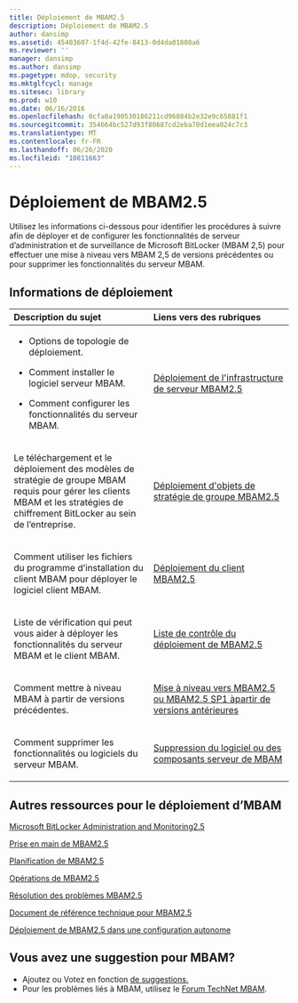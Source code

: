 ```yaml
---
title: Déploiement de MBAM2.5
description: Déploiement de MBAM2.5
author: dansimp
ms.assetid: 45403607-1f4d-42fe-8413-0d4da01808a6
ms.reviewer: ''
manager: dansimp
ms.author: dansimp
ms.pagetype: mdop, security
ms.mktglfcycl: manage
ms.sitesec: library
ms.prod: w10
ms.date: 06/16/2016
ms.openlocfilehash: 0cfa0a190530186211cd96884b2e32e9c65881f1
ms.sourcegitcommit: 354664bc527d93f80687cd2eba70d1eea024c7c3
ms.translationtype: MT
ms.contentlocale: fr-FR
ms.lasthandoff: 06/26/2020
ms.locfileid: "10811663"
---
```

# Déploiement de MBAM2.5


Utilisez les informations ci-dessous pour identifier les procédures à suivre afin de déployer et de configurer les fonctionnalités de serveur d’administration et de surveillance de Microsoft BitLocker (MBAM 2,5) pour effectuer une mise à niveau vers MBAM 2,5 de versions précédentes ou pour supprimer les fonctionnalités du serveur MBAM.

## Informations de déploiement


<table>
<colgroup>
<col width="50%" />
<col width="50%" />
</colgroup>
<thead>
<tr class="header">
<th align="left">Description du sujet</th>
<th align="left">Liens vers des rubriques</th>
</tr>
</thead>
<tbody>
<tr class="odd">
<td align="left"><ul>
<li><p>Options de topologie de déploiement.</p></li>
<li><p>Comment installer le logiciel serveur MBAM.</p></li>
<li><p>Comment configurer les fonctionnalités du serveur MBAM.</p></li>
</ul></td>
<td align="left"><p><a href="deploying-the-mbam-25-server-infrastructure.md" data-raw-source="[Deploying the MBAM 2.5 Server Infrastructure](deploying-the-mbam-25-server-infrastructure.md)">Déploiement de l'infrastructure de serveur MBAM2.5</a></p></td>
</tr>
<tr class="even">
<td align="left"><p>Le téléchargement et le déploiement des modèles de stratégie de groupe MBAM requis pour gérer les clients MBAM et les stratégies de chiffrement BitLocker au sein de l’entreprise.</p></td>
<td align="left"><p><a href="deploying-mbam-25-group-policy-objects.md" data-raw-source="[Deploying MBAM 2.5 Group Policy Objects](deploying-mbam-25-group-policy-objects.md)">Déploiement d'objets de stratégie de groupe MBAM2.5</a></p></td>
</tr>
<tr class="odd">
<td align="left"><p>Comment utiliser les fichiers du programme d’installation du client MBAM pour déployer le logiciel client MBAM.</p></td>
<td align="left"><p><a href="deploying-the-mbam-25-client.md" data-raw-source="[Deploying the MBAM 2.5 Client](deploying-the-mbam-25-client.md)">Déploiement du client MBAM2.5</a></p></td>
</tr>
<tr class="even">
<td align="left"><p>Liste de vérification qui peut vous aider à déployer les fonctionnalités du serveur MBAM et le client MBAM.</p></td>
<td align="left"><p><a href="mbam-25-deployment-checklist.md" data-raw-source="[MBAM 2.5 Deployment Checklist](mbam-25-deployment-checklist.md)">Liste de contrôle du déploiement de MBAM2.5</a></p></td>
</tr>
<tr class="odd">
<td align="left"><p>Comment mettre à niveau MBAM à partir de versions précédentes.</p></td>
<td align="left"><p><a href="upgrading-to-mbam-25-or-mbam-25-sp1-from-previous-versions.md" data-raw-source="[Upgrading to MBAM 2.5 or MBAM 2.5 SP1 from Previous Versions](upgrading-to-mbam-25-or-mbam-25-sp1-from-previous-versions.md)">Mise à niveau vers MBAM2.5 ou MBAM2.5 SP1 àpartir de versions antérieures</a></p></td>
</tr>
<tr class="even">
<td align="left"><p>Comment supprimer les fonctionnalités ou logiciels du serveur MBAM.</p></td>
<td align="left"><p><a href="removing-mbam-server-features-or-software.md" data-raw-source="[Removing MBAM Server Features or Software](removing-mbam-server-features-or-software.md)">Suppression du logiciel ou des composants serveur de MBAM</a></p></td>
</tr>
</tbody>
</table>

 

## Autres ressources pour le déploiement d’MBAM


[Microsoft BitLocker Administration and Monitoring2.5](index.md)

[Prise en main de MBAM2.5](getting-started-with-mbam-25.md)

[Planification de MBAM2.5](planning-for-mbam-25.md)

[Opérations de MBAM2.5](operations-for-mbam-25.md)

[Résolution des problèmes MBAM2.5](troubleshooting-mbam-25.md)

[Document de référence technique pour MBAM2.5](technical-reference-for-mbam-25.md)

[Déploiement de MBAM2.5 dans une configuration autonome](https://support.microsoft.com/kb/3046555)

## Vous avez une suggestion pour MBAM?
- Ajoutez ou Votez en fonction [de suggestions.](http://mbam.uservoice.com/forums/268571-microsoft-bitlocker-administration-and-monitoring) 
- Pour les problèmes liés à MBAM, utilisez le [Forum TechNet MBAM](https://social.technet.microsoft.com/Forums/home?forum=mdopmbam).

 

 





